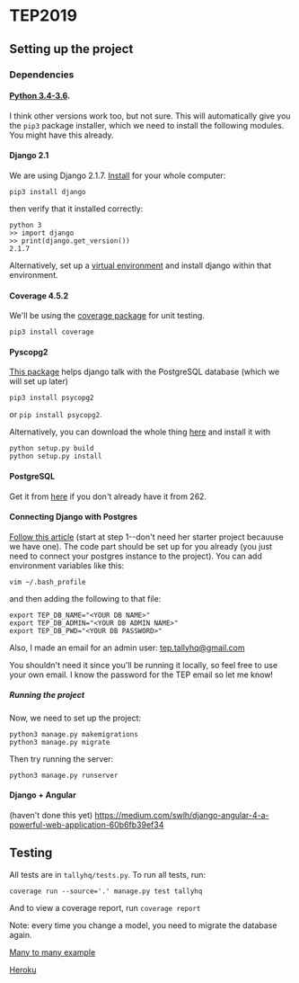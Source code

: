 # TEP2019

## Setting up the project
### Dependencies
#### [Python 3.4-3.6](https://www.python.org/downloads/).
I think other versions work too, but not sure. This will automatically give you the `pip3` package installer, which we need to install the following modules. You might have this already.

#### Django 2.1
We are using Django 2.1.7. [Install](https://docs.djangoproject.com/en/2.1/intro/install/) for your whole computer:
```
pip3 install django
```
then verify that it installed correctly:
```
python 3
>> import django
>> print(django.get_version())
2.1.7
```
Alternatively, set up a [virtual environment](https://virtualenv.pypa.io/en/latest/installation/) and install django within that environment.

#### Coverage 4.5.2
We'll be using the [coverage package](https://pypi.org/project/coverage/) for unit testing.
```
pip3 install coverage
```

#### Pyscopg2
[This package](http://initd.org/psycopg/docs/install.html) helps django talk with the PostgreSQL database (which we will set up later)
```
pip3 install psycopg2
```
or `pip install psycopg2`.

Alternatively, you can download the whole thing [here](http://initd.org/psycopg/) and install it with 
```
python setup.py build
python setup.py install
```
#### PostgreSQL
Get it from [here](https://www.postgresql.org/) if you don't already have it from 262.

#### Connecting Django with Postgres
[Follow this article](https://medium.com/agatha-codes/painless-postgresql-django-d4f03364989) (start at step 1--don't need her starter project becauuse we have one). The code part should be set up for you already (you just need to connect your postgres instance to the project). You can add environment variables like this:
```
vim ~/.bash_profile
```
and then adding the following to that file:
```
export TEP_DB_NAME="<YOUR DB NAME>"
export TEP_DB_ADMIN="<YOUR DB ADMIN NAME>"
export TEP_DB_PWD="<YOUR DB PASSWORD>"
```
Also, I made an email for an admin user: tep.tallyhq@gmail.com

 You shouldn't need it since you'll be running it locally, so feel free to use your own email. I know the password for the TEP email so let me know!

##### Running the project
Now, we need to set up the project:
```
python3 manage.py makemigrations
python3 manage.py migrate
```
Then try running the server:
```
python3 manage.py runserver
```

#### Django + Angular
(haven't done this yet)
https://medium.com/swlh/django-angular-4-a-powerful-web-application-60b6fb39ef34

## Testing
All tests are in `tallyhq/tests.py`. To run all tests, run:
```
coverage run --source='.' manage.py test tallyhq
```
And to view a coverage report, run `coverage report`

Note: every time you change a model, you need to migrate the database again.

[Many to many example](https://gist.github.com/jacobian/827937)

[Heroku](https://www.codementor.io/jamesezechukwu/how-to-deploy-django-app-on-heroku-dtsee04d4)